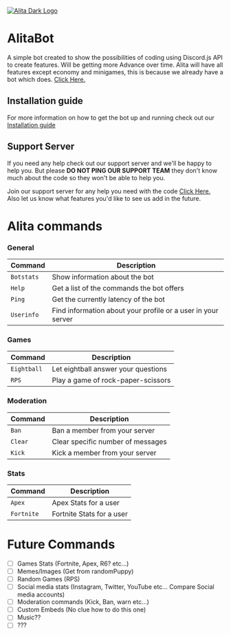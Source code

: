 [![Alita Dark Logo](https://cdn.discordapp.com/attachments/455063175277051934/679113277099474954/banner.PNG)](https://Alitabot.me 'Alita Bot')

# AlitaBot
A simple bot created to show the possibilities of coding using Discord.js API to create features. Will be getting more Advance over time. Alita will have all features except economy and minigames, this is because we already have a bot which does. [Click Here.](https://top.gg/bot/610459754258759680)

## Installation guide
For more information on how to get the bot up and running check out our [Installation guide](https://ksjaay.gitbook.io/alitabot/)

## Support Server
If you need any help check out our support server and we'll be happy to help you. But please **DO NOT PING OUR SUPPORT TEAM** they don't know much about the code so they won't be able to help you.

Join our support server for any help you need with the code [Click Here.](https://discord.gg/mRqjPTp)
Also let us know what features you'd like to see us add in the future.

# Alita commands

### General
| Command | Description |
| --- | --- |
| `Botstats` | Show information about the bot |
| `Help` | Get a list of the commands the bot offers |
| `Ping` | Get the currently latency of the bot |
| `Userinfo` | Find information about your profile or a user in your server |

### Games
| Command | Description |
| --- | --- |
| `Eightball` | Let eightball answer your questions |
| `RPS` | Play a game of rock-paper-scissors |

### Moderation
| Command | Description |
| --- | --- |
| `Ban` | Ban a member from your server |
| `Clear` | Clear specific number of messages |
| `Kick` | Kick a member from your server |

### Stats
| Command | Description |
| --- | --- |
| `Apex` | Apex Stats for a user |
| `Fortnite` | Fortnite Stats for a user |

# Future Commands
- [ ] Games Stats (Fortnite, Apex, R6? etc...)
- [ ] Memes/Images (Get from randomPuppy)
- [ ] Random Games (RPS)
- [ ] Social media stats (Instagram, Twitter, YouTube etc... Compare Social media accounts)
- [ ] Moderation commands (Kick, Ban, warn etc...)
- [ ] Custom Embeds (No clue how to do this one)
- [ ] Music??
- [ ] ???
